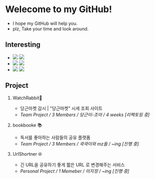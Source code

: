 # Welecome to my GitHub!
- I hope my GitHub will help you.
- plz, Take your time and look around.

## Interesting
- <img src="https://img.shields.io/badge/Python-FFD43B?style=for-the-badge&logo=python&logoColor=blue"> <img src="https://img.shields.io/badge/JavaScript-323330?style=for-the-badge&logo=javascript&logoColor=F7DF1E"></br>
- <img src="https://img.shields.io/badge/Node.js-339933?style=for-the-badge&logo=nodedotjs&logoColor=white"> <img src="https://img.shields.io/badge/Express.js-000000?style=for-the-badge&logo=express&logoColor=white"> </br>
- <img src="https://img.shields.io/badge/Amazon_AWS-FF9900?style=for-the-badge&logo=amazonaws&logoColor=white"> <img src="https://img.shields.io/badge/Nginx-009639?style=for-the-badge&logo=nginx&logoColor=white">


## Project
1. WatchRabbit🥕
    - 당근마켓 감시 | "당근마켓" 시세 조회 사이트
    - <I>Team Project / 3 Members / 당근이-조아 / 4 weeks [리팩토링 중]</I>
    
2. bookbooke 📚
    - 독서를 좋아하는 사람들의 공유 플랫폼
    -  <I>Team Project / 3 Members / 곽곽이와 mz들 / ~ing [진행 중] </I>
    
3. UrlShortner 🌐
    - 긴 URL을 공유하기 좋게 짧은 URL 로 변경해주는 서비스
    - <I>Personal Project / 1 Memeber / 미지정 / ~ing [진행 중] </I>
